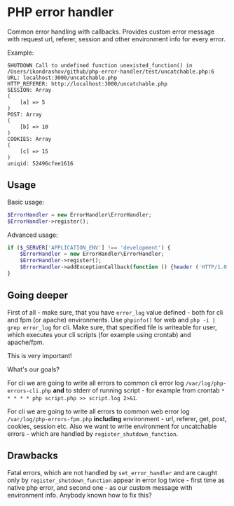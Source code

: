 # PHP error handler

Common error handling with callbacks. Provides custom error message with request url, 
referer, session and other environment info for every error.

Example:

```
SHUTDOWN Call to undefined function unexisted_function() in /Users/ikondrashov/github/php-error-handler/test/uncatchable.php:6
URL: localhost:3000/uncatchable.php
HTTP_REFERER: http://localhost:3000/uncatchable.php
SESSION: Array
(
    [a] => 5
)
POST: Array
(
    [b] => 10
)
COOKIES: Array
(
    [c] => 15
)
uniqid: 52496cfee1616
```

## Usage

Basic usage:

```php
$ErrorHandler = new ErrorHandler\ErrorHandler;
$ErrorHandler->register();
```

Advanced usage:

```php
if ($_SERVER['APPLICATION_ENV'] !== 'development') {
    $ErrorHandler = new ErrorHandler\ErrorHandler;
    $ErrorHandler->register();
    $ErrorHandler->addExceptionCallback(function () {header ('HTTP/1.0 500 Internal Server Error', true, 500);});
}
```

## Going deeper

First of all - make sure, that you have `error_log` value defined - both for cli and fpm (or apache) environments. Use `phpinfo()` for web and `php -i | grep error_log` for cli.
Make sure, that specified file is writeable for user, which executes your cli scripts (for example using crontab) and apache/fpm.

This is very important!

What's our goals?

For cli we are going to write all errors to common cli error log `/var/log/php-errors-cli.php` **and** to stderr of running script - 
for example from crontab `* * * * * php script.php >> script.log 2>&1`.

For cli we are going to write all errors to common web error log `/var/log/php-errors-fpm.php` **including** environment - url, referer, get, post, cookies, session etc.
Also we want to write environment for uncatchable errors - which are handled by `register_shutdown_function`.

## Drawbacks

Fatal errors, which are not handled by `set_error_handler` and are caught only by `register_shutdown_function`
appear in error log twice - first time as native php error, and second one - as our custom message with environment
info. Anybody known how to fix this?
